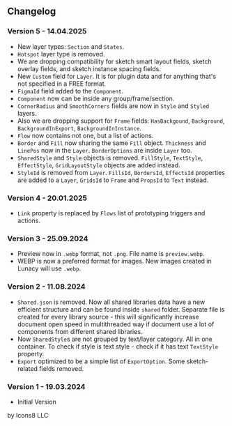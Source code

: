 ## Changelog

### Version 5 - 14.04.2025

* New layer types: `Section` and `States`.
* `Hotspot` layer type is removed.
* We are dropping compatibility for sketch smart layout fields, sketch overlay fields, and sketch instance spacing fields.
* New `Custom` field for `Layer`. It is for plugin data and for anything that's not specified in a FREE format.
* `FigmaId` field added to the `Component`.
* `Component` now can be inside any group/frame/section.
* `CornerRadius` and `SmoothCorners` fields are now in `Style` and `Styled` layers.
* Also we are dropping support for `Frame` fields: `HasBackgound`, `Background`, `BackgroundInExport`, `BackgroundInInstance`.
* `Flow` now contains not one, but a list of actions.
* `Border` and `Fill` now sharing the same `Fill` object. `Thickness` and `LinePos` now in the `Layer`. `BorderOptions` are inside `Layer` too.
* `SharedStyle` and `Style` objects is removed. `FillStyle`, `TextStyle`, `EffectStyle`, `GridLayoutStyle` objects are added instead.
* `StyleId` is removed from `Layer`. `FillsId`, `BordersId`, `EffectsId` properties are added to a `Layer`, `GridsId` to `Frame` and `PropsId` to `Text` instead.


### Version 4 - 20.01.2025

* `Link` property is replaced by `Flows` list of prototyping triggers and actions.

### Version 3 - 25.09.2024

* Preview now in `.webp` format, not `.png`. File name is `preview.webp`.
* WEBP is now a preferred format for images. New images created in Lunacy will use `.webp`.

### Version 2 - 11.08.2024

* `Shared.json` is removed. Now all shared libraries data have a new efficient structure and can be found inside `shared` folder. 
Separate file is created for every library source - this will significantly increase document open speed in multithreaded way if document use a lot of components from different shared libraries.
* Now `SharedStyle`s are not grouped by text/layer category. All in one container. To check if style is text style - check if it has text `TextStyle` property.
* `Export` optimized to be a simple list of `ExportOption`. Some sketch-related fields removed.

### Version 1 - 19.03.2024

* Initial Version

by Icons8 LLC